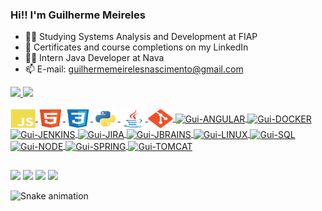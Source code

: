 ### Hi!! I'm Guilherme Meireles

- 👨‍🎓 Studying Systems Analysis and Development at FIAP
- 🐾 Certificates and course completions on my LinkedIn
- 🧑‍💻 Intern Java Developer at Nava
- 📫 E-mail: guilhermemeirelesnascimento@gmail.com
 <div>
  <a href="https://github.com/gui-meireles">
  <img height="150em" src="https://github-readme-stats.vercel.app/api?username=gui-meireles&show_icons=true&theme=radical&include_all_commits=true&count_private=true"/>
  <img height="150em" src="https://github-readme-stats.vercel.app/api/top-langs/?username=gui-meireles&layout=compact&langs_count=7&theme=radical"/>
</div>
<div style="display: inline_block"><br>
  <img align="center" alt="Gui-Js" height="30" width="40" src="https://raw.githubusercontent.com/devicons/devicon/master/icons/javascript/javascript-plain.svg">
  <img align="center" alt="Gui-HTML" height="30" width="40" src="https://raw.githubusercontent.com/devicons/devicon/master/icons/html5/html5-original.svg">
  <img align="center" alt="Gui-CSS" height="30" width="40" src="https://raw.githubusercontent.com/devicons/devicon/master/icons/css3/css3-original.svg">
  <img align="center" alt="Gui-PYTHON" height="30" width="40" src="https://raw.githubusercontent.com/devicons/devicon/master/icons/python/python-original.svg">
  <img align="center" alt="Gui-JAVA" height="30" width="40" src="https://raw.githubusercontent.com/devicons/devicon/master/icons/java/java-original.svg">
  <img align="center" alt="Gui-GIT" height="30" width="40" src="https://raw.githubusercontent.com/devicons/devicon/master/icons/git/git-original.svg">
  <img align="center" alt="Gui-ANGULAR" height="30" width="40" src="https://cdn.jsdelivr.net/gh/devicons/devicon/icons/angularjs/angularjs-original.svg">
  <img align="center" alt="Gui-DOCKER" height="30" width="40" src="https://cdn.jsdelivr.net/gh/devicons/devicon/icons/docker/docker-plain-wordmark.svg">
  <img align="center" alt="Gui-JENKINS" height="30" width="40" src="https://cdn.jsdelivr.net/gh/devicons/devicon/icons/jenkins/jenkins-original.svg">
  <img align="center" alt="Gui-JIRA" height="30" width="40" src="https://cdn.jsdelivr.net/gh/devicons/devicon/icons/jira/jira-original-wordmark.svg">
  <img align="center" alt="Gui-JBRAINS" height="30" width="40" src="https://cdn.jsdelivr.net/gh/devicons/devicon/icons/jetbrains/jetbrains-original.svg">
  <img align="center" alt="Gui-LINUX" height="30" width="40" src="https://cdn.jsdelivr.net/gh/devicons/devicon/icons/linux/linux-original.svg">
  <img align="center" alt="Gui-SQL" height="30" width="40" src="https://cdn.jsdelivr.net/gh/devicons/devicon/icons/mysql/mysql-original-wordmark.svg">
  <img align="center" alt="Gui-NODE" height="30" width="40" src="https://cdn.jsdelivr.net/gh/devicons/devicon/icons/nodejs/nodejs-original.svg">
  <img align="center" alt="Gui-SPRING" height="30" width="40" src="https://cdn.jsdelivr.net/gh/devicons/devicon/icons/spring/spring-original.svg">
  <img align="center" alt="Gui-TOMCAT" height="30" width="40" src="https://cdn.jsdelivr.net/gh/devicons/devicon/icons/tomcat/tomcat-original-wordmark.svg">
</div> 
 
  ##
<div> 
   <a href="https://instagram.com/guihmeireles" target="_blank"><img src="https://img.shields.io/badge/-Instagram-%23E4405F?style=for-the-badge&logo=instagram&logoColor=white" target="_blank"></a>
 	<a href="https://www.twitch.tv/guibatv" target="_blank"><img src="https://img.shields.io/badge/Twitch-9146FF?style=for-the-badge&logo=twitch&logoColor=white" target="_blank"></a>
  <a href = "mailto:guilhermemeirelesnascimento@gmail.com"><img src="https://img.shields.io/badge/-Gmail-%23333?style=for-the-badge&logo=gmail&logoColor=white" target="_blank"></a>
  <a href="https://www.linkedin.com/in/guilherme-m-066b6a167/" target="_blank"><img src="https://img.shields.io/badge/-LinkedIn-%230077B5?style=for-the-badge&logo=linkedin&logoColor=white" target="_blank"></a> 
 
  ![Snake animation](https://github.com/gui-meireles/gui-meireles/blob/output/github-contribution-grid-snake.svg)
 
</div>
